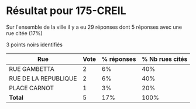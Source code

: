 # Résultat pour 175-CREIL

Sur l'ensemble de la ville il y a eu 29 réponses dont 5 réponses avec une rue citée (17%)

3 points noirs identifiés

| Rue | Vote | % réponses | % Nb rues cités|
|-----|------|------------|----------------|
| RUE GAMBETTA | 2 | 6% | 40%|
| RUE DE LA REPUBLIQUE | 2 | 6% | 40%|
| PLACE CARNOT | 1 | 3% | 20%|
| **Total** | 5 | 17% | 100%|
